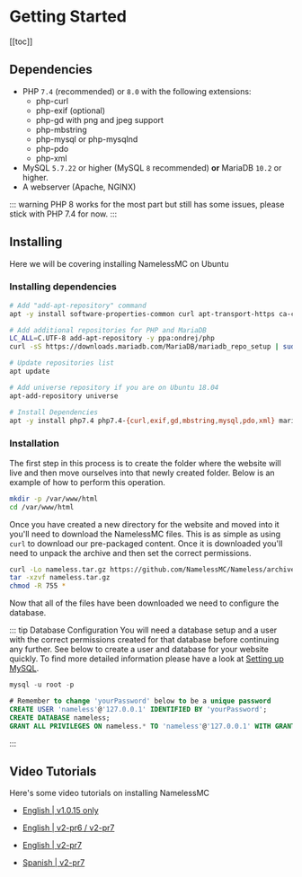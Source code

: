 # Getting Started

[[toc]]
## Dependencies
* PHP `7.4` (recommended) or `8.0` with the following extensions:
    - php-curl
    - php-exif (optional)
    - php-gd with png and jpeg support
    - php-mbstring
    - php-mysql or php-mysqlnd
    - php-pdo
    - php-xml
* MySQL `5.7.22` or higher (MySQL `8` recommended) **or** MariaDB `10.2` or higher.
* A webserver (Apache, NGINX)

::: warning
PHP 8 works for the most part but still has some issues, please stick with PHP 7.4 for now.
:::

## Installing
Here we will be covering installing NamelessMC on Ubuntu
### Installing dependencies
```bash
# Add "add-apt-repository" command
apt -y install software-properties-common curl apt-transport-https ca-certificates gnupg

# Add additional repositories for PHP and MariaDB
LC_ALL=C.UTF-8 add-apt-repository -y ppa:ondrej/php
curl -sS https://downloads.mariadb.com/MariaDB/mariadb_repo_setup | sudo bash

# Update repositories list
apt update

# Add universe repository if you are on Ubuntu 18.04
apt-add-repository universe

# Install Dependencies
apt -y install php7.4 php7.4-{curl,exif,gd,mbstring,mysql,pdo,xml} mariadb-server nginx tar git
```

### Installation
The first step in this process is to create the folder where the website will live and then move ourselves into that newly created folder. Below is an example of how to perform this operation.

```bash
mkdir -p /var/www/html
cd /var/www/html
```

Once you have created a new directory for the website and moved into it you'll need to download the NamelessMC files. This
is as simple as using `curl` to download our pre-packaged content. Once it is downloaded you'll need to unpack the archive
and then set the correct permissions.

```bash
curl -Lo nameless.tar.gz https://github.com/NamelessMC/Nameless/archive/refs/tags/v2.0.0-pr13.tar.gz
tar -xzvf nameless.tar.gz
chmod -R 755 *
```

Now that all of the files have been downloaded we need to configure the database.

::: tip Database Configuration
You will need a database setup and a user with the correct permissions created for that database before
continuing any further. See below to create a user and database for your website quickly. To find more detailed information
please have a look at [Setting up MySQL](/setup/database.html).

```sql
mysql -u root -p

# Remember to change 'yourPassword' below to be a unique password
CREATE USER 'nameless'@'127.0.0.1' IDENTIFIED BY 'yourPassword';
CREATE DATABASE nameless;
GRANT ALL PRIVILEGES ON nameless.* TO 'nameless'@'127.0.0.1' WITH GRANT OPTION;
```

:::



## Video Tutorials
Here's some video tutorials on installing NamelessMC

* [English | v1.0.15 only](https://www.youtube.com/watch?v=aTcZ8MbBixs)

* [English | v2-pr6 / v2-pr7](https://www.youtube.com/watch?v=vWQM48a1qQ4)

* [English | v2-pr7](https://www.youtube.com/watch?v=Lu2Bt9AKujo)

* [Spanish | v2-pr7](https://www.youtube.com/watch?v=UlJTeYFHzA8)